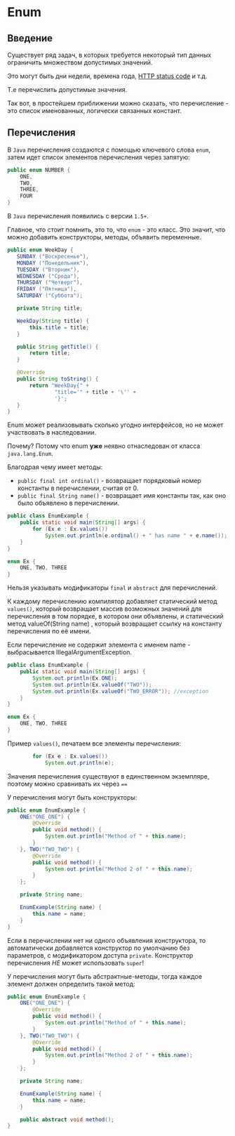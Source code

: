 # Enum

## Введение

Существует ряд задач, в которых требуется некоторый тип данных ограничить множеством допустимых значений.

Это могут быть дни недели, времена года, [HTTP status code](https://ru.wikipedia.org/wiki/%D0%A1%D0%BF%D0%B8%D1%81%D0%BE%D0%BA_%D0%BA%D0%BE%D0%B4%D0%BE%D0%B2_%D1%81%D0%BE%D1%81%D1%82%D0%BE%D1%8F%D0%BD%D0%B8%D1%8F_HTTP) и т.д.

Т.е перечислить допустимые значения.

Так вот, в простейшем приближении можно сказать, что перечисление - это список именованных, логически связанных констант.

## Перечисления

В `Java` перечисления создаются с помощью ключевого слова `enum`, затем идет список элементов перечисления через запятую:

```java
public enum NUMBER {
    ONE,
    TWO,
    THREE,
    FOUR
}
```

В `Java` перечисления появились с версии `1.5+`.

Главное, что стоит помнить, это то, что `enum` - это класс. Это значит, что можно добавить конструкторы, методы, объявить переменные.

```java
public enum WeekDay {
   SUNDAY ("Воскресенье"),
   MONDAY ("Понедельник"),
   TUESDAY ("Вторник"),
   WEDNESDAY ("Среда"),
   THURSDAY ("Четверг"),
   FRIDAY ("Пятница"),
   SATURDAY ("Суббота");

   private String title;

   WeekDay(String title) {
       this.title = title;
   }

   public String getTitle() {
       return title;
   }

   @Override
   public String toString() {
       return "WeekDay{" +
               "title='" + title + '\'' +
               '}';
   }
}
```

Enum может реализовывать сколько угодно интерфейсов, но не может участвовать в наследовании. 

Почему? Потому что enum **уже** неявно отнаследован от класса `java.lang.Enum`.

Благодрая чему имеет методы:

* `public final int ordinal()` - возвращает порядковый номер константы в перечислении, считая от 0.
* `public final String name()` - возвращает имя константы так, как оно было объявлено в перечислении.

```java
public class EnumExample {
    public static void main(String[] args) {
        for (Ex e : Ex.values())
            System.out.println(e.ordinal() + " has name " + e.name());
    }
}

enum Ex {
    ONE, TWO, THREE
}
```

Нельзя указывать модификаторы `final`  и `abstract`  для перечислений.

К каждому перечислению компилятор добавляет статический метод `values()`, который возвращает массив возможных значений для перечисления в том порядке, в котором они объявлены, и статический метод valueOf(String name) , который возвращает ссылку на константу перечисления по её имени.

Если перечисление не содержит элемента с именем name - выбрасывается IllegalArgumentException.

```java
public class EnumExample {
    public static void main(String[] args) {
        System.out.println(Ex.ONE);
        System.out.println(Ex.valueOf("TWO"));
        System.out.println(Ex.valueOf("TWO_ERROR")); //exception
    }
}

enum Ex {
    ONE, TWO, THREE
}
```

Пример `values()`, печатаем все элементы перечисления:

```java
        for (Ex e : Ex.values())
            System.out.println(e);
```

Значения перечисления существуют в единственном экземпляре, поэтому можно сравнивать их через `==`

У перечисления могут быть конструкторы:

```java
public enum EnumExample {
    ONE("ONE_ONE") {
        @Override
        public void method() {
            System.out.println("Method of " + this.name);
        }
    }, TWO("TWO_TWO") {
        @Override
        public void method() {
            System.out.println("Method 2 of " + this.name);
        }
    };

    private String name;

    EnumExample(String name) {
        this.name = name;
    }
}
```

Если в перечислении нет ни одного объявления конструктора, то автоматически добавляется конструктор по умолчанию без параметров, с модификатором доступа `private`.
Конструктор перечисления *НЕ* может использовать `super`!

У перечисления могут быть абстрактные-методы, тогда каждое элемент должен определить такой метод:

```java
public enum EnumExample {
    ONE("ONE_ONE") {
        @Override
        public void method() {
            System.out.println("Method of " + this.name);
        }
    }, TWO("TWO_TWO") {
        @Override
        public void method() {
            System.out.println("Method 2 of " + this.name);
        }
    };

    private String name;

    EnumExample(String name) {
        this.name = name;
    }

    public abstract void method();
}
```
